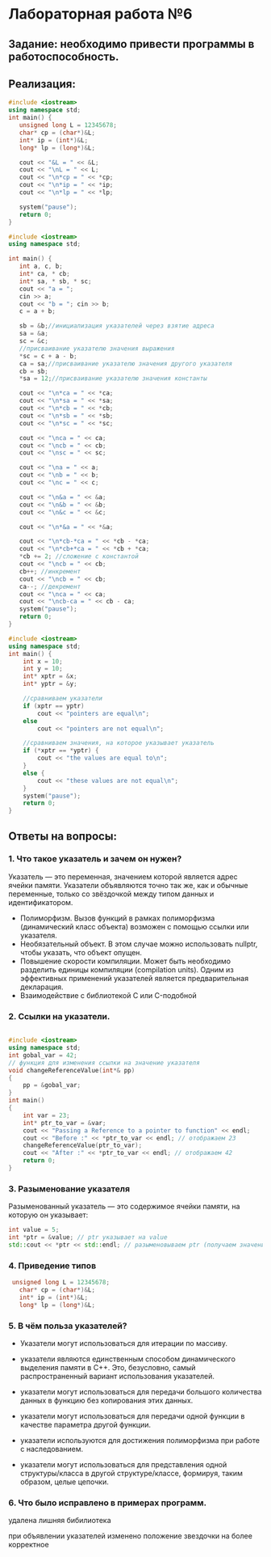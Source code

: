 # Лабораторная работа №6

## Задание:  необходимо привести программы в работоспособность.

## Реализация:

```c++
#include <iostream>
using namespace std;
int main() {
   unsigned long L = 12345678;
   char* cp = (char*)&L;
   int* ip = (int*)&L;
   long* lp = (long*)&L;

   cout << "&L = " << &L;
   cout << "\nL = " << L;
   cout << "\n*cp = " << *cp;
   cout << "\n*ip = " << *ip;
   cout << "\n*lp = " << *lp;

   system("pause");
   return 0;
}
```

```c++
#include <iostream>
using namespace std;

int main() {
   int a, c, b;
   int* ca, * cb;
   int* sa, * sb, * sc;
   cout << "a = "; 
   cin >> a;
   cout << "b = "; cin >> b;
   c = a + b;

   sb = &b;//инициализация указателей через взятие адреса
   sa = &a;
   sc = &c;
   //присваивание указателю значения выражения
   *sc = c + a - b;
   ca = sa;//присваивание указателю значения другого указателя
   cb = sb;
   *sa = 12;//присваивание указателю значения константы

   cout << "\n*ca = " << *ca;
   cout << "\n*sa = " << *sa;
   cout << "\n*cb = " << *cb;
   cout << "\n*sb = " << *sb;
   cout << "\n*sc = " << *sc;

   cout << "\nca = " << ca;
   cout << "\ncb = " << cb;
   cout << "\nsc = " << sc;

   cout << "\na = " << a;
   cout << "\nb = " << b;
   cout << "\nc = " << c;

   cout << "\n&a = " << &a;
   cout << "\n&b = " << &b;
   cout << "\n&c = " << &c;

   cout << "\n*&a = " << *&a;

   cout << "\n*cb-*ca = " << *cb - *ca;
   cout << "\n*cb+*ca = " << *cb + *ca;
   *cb += 2; //сложение с константой
   cout << "\ncb = " << cb;
   cb++; //инкремент
   cout << "\ncb = " << cb;
   ca--; //декремент
   cout << "\ncа = " << ca;
   cout << "\ncb-ca = " << cb - ca;
   system("pause");
   return 0;
}
```

```c++
#include <iostream>
using namespace std;
int main() {
    int x = 10;
    int y = 10;
    int* xptr = &x;
    int* yptr = &y;

    //сравниваем указатели
    if (xptr == yptr)
        cout << "pointers are equal\n";
    else
        cout << "pointers are not equal\n";

    //сравниваем значения, на которое указывает указатель
    if (*xptr == *yptr) {
        cout << "the values are equal to\n";
    }
    else {
        cout << "these values are not equal\n";
    }
    system("pause");
    return 0;
}
```
## Ответы на вопросы:

### 1. Что такое указатель и зачем он нужен?

Указатель — это переменная, значением которой является адрес ячейки памяти. Указатели объявляются точно так же, как и обычные переменные, только со звёздочкой между типом данных и идентификатором. 

* Полиморфизм. Вызов функций в рамках полиморфизма (динамический класс объекта) возможен с помощью ссылки или указателя. 
* Необязательный объект. В этом случае можно использовать nullptr, чтобы указать, что объект опущен. 
* Повышение скорости компиляции. Mожет быть необходимо разделить единицы компиляции (compilation units). Одним из эффективных применений указателей является предварительная декларация.
* Взаимодействие с библиотекой C или C-подобной

### 2. Ссылки на указатели.

```c++

#include <iostream>
using namespace std;
int gobal_var = 42; 
// функция для изменения ссылки на значение указателя
void changeReferenceValue(int*& pp)
{
    pp = &gobal_var;
}
int main()
{
    int var = 23;
    int* ptr_to_var = &var;
    cout << "Passing a Reference to a pointer to function" << endl;
    cout << "Before :" << *ptr_to_var << endl; // отображаем 23
    changeReferenceValue(ptr_to_var);
    cout << "After :" << *ptr_to_var << endl; // отображаем 42
    return 0;
}
```

### 3. Разыменование указателя

Разыменованный указатель — это содержимое ячейки памяти, на которую он указывает:

```c++
int value = 5;
int *ptr = &value; // ptr указывает на value
std::cout << *ptr << std::endl; // разыменовываем ptr (получаем значение на которое указывает ptr)
```

### 4. Приведение типов

```c++
 unsigned long L = 12345678;
   char* cp = (char*)&L;
   int* ip = (int*)&L;
   long* lp = (long*)&L;
```

### 5. В чём польза указателей?

  * Указатели могут использоваться для итерации по массиву.

  * указатели являются единственным способом динамического выделения памяти в C++. Это, безусловно, самый распространенный вариант использования указателей.

   * указатели могут использоваться для передачи большого количества данных в функцию без копирования этих данных.

   * указатели могут использоваться для передачи одной функции в качестве параметра другой функции.

   * указатели используются для достижения полиморфизма при работе с наследованием.

   * указатели могут использоваться для представления одной структуры/класса в другой структуре/классе, формируя, таким образом, целые цепочки.

### 6. Что было исправлено в примерах программ.

удалена лишняя бибилиотека

при объявлении указателей изменено положение звездочки на более корректное